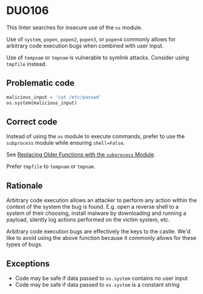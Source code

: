 # DUO106

This linter searches for insecure use of the `os` module.

Use of `system`, `popen`, `popen2`, `popen3`, or `popen4` commonly allows for
arbitrary code execution bugs when combined with user input.

Use of `tempnam` or `tmpnam` is vulnerable to symlink attacks. Consider using
`tmpfile` instead.

## Problematic code

```python
malicious_input = 'cat /etc/passwd'
os.system(malicious_input)
```

## Correct code

Instead of using the `os` module to execute commands, prefer to use the
`subprocess` module while ensuring `shell=False`.

See [Replacing Older Functions with the `subprocess` Module](https://docs.python.org/3/library/subprocess.html#subprocess-replacements).

Prefer `tmpfile` to `tempnam` or `tmpnam`.

## Rationale

Arbitrary code execution allows an attacker to perform any action within the
context of the system the bug is found. E.g. open a reverse shell to a system
of their choosing, install malware by downloading and running a payload,
silently log actions performed on the victim system, etc.

Arbitrary code execution bugs are effectively the keys to the castle. We'd
like to avoid using the above function because it commonly allows for these
types of bugs.

## Exceptions

- Code may be safe if data passed to `os.system` contains no user input
- Code may be safe if data passed to `os.system` is a constant string
